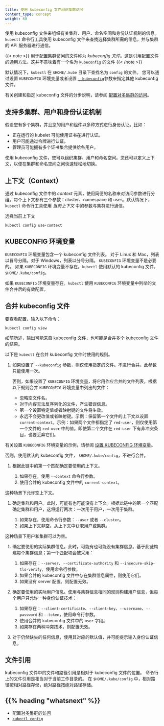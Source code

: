 ```yaml
---
title: 使用 kubeconfig 文件组织集群访问
content_type: concept
weight: 60
---
```

<!--
title: Organizing Cluster Access Using kubeconfig Files
content_type: concept
weight: 60
-->

<!-- overview -->

<!--
Use kubeconfig files to organize information about clusters, users, namespaces, and
authentication mechanisms. The `kubectl` command-line tool uses kubeconfig files to
find the information it needs to choose a cluster and communicate with the API server
of a cluster.
-->
使用 kubeconfig 文件来组织有关集群、用户、命名空间和身份认证机制的信息。`kubectl` 命令行工具使用 kubeconfig 文件来查找选择集群所需的信息，并与集群的 API 服务器进行通信。

<!--
{{< note >}}
A file that is used to configure access to clusters is called
a *kubeconfig file*. This is a generic way of referring to configuration files.
It does not mean that there is a file named `kubeconfig`.
{{< /note >}}
-->
{{< note >}}
用于配置集群访问的文件称为 *kubeconfig 文件*。这是引用配置文件的通用方法。这并不意味着有一个名为 `kubeconfig` 的文件
{{< /note >}}

<!--
By default, `kubectl` looks for a file named `config` in the `$HOME/.kube` directory.
You can specify other kubeconfig files by setting the `KUBECONFIG` environment
variable or by setting the
[`-kubeconfig`](/docs/reference/generated/kubectl/kubectl/) flag.
-->
默认情况下，`kubectl` 在 `$HOME/.kube` 目录下查找名为 `config` 的文件。
您可以通过设置 `KUBECONFIG` 环境变量或者设置
[`--kubeconfig`](/docs/reference/generated/kubectl/kubectl/)参数来指定其他 kubeconfig 文件。

<!--
For step-by-step instructions on creating and specifying kubeconfig files, see
[Configure Access to Multiple Clusters](/docs/tasks/access-application-cluster/configure-access-multiple-clusters).
-->
有关创建和指定 kubeconfig 文件的分步说明，请参阅
[配置对多集群的访问](/zh/docs/tasks/access-application-cluster/configure-access-multiple-clusters)。

<!-- body -->

<!--
## Supporting multiple clusters, users, and authentication mechanisms
-->
## 支持多集群、用户和身份认证机制

<!--
Suppose you have several clusters, and your users and components authenticate
in a variety of ways. For example:
-->
假设您有多个集群，并且您的用户和组件以多种方式进行身份认证。比如：

<!--
- A running kubelet might authenticate using certificates.
- A user might authenticate using tokens.
- Administrators might have sets of certificates that they provide to individual users.
-->
- 正在运行的 kubelet 可能使用证书在进行认证。
- 用户可能通过令牌进行认证。
- 管理员可能拥有多个证书集合提供给各用户。

<!--
With kubeconfig files, you can organize your clusters, users, and namespaces.
You can also define contexts to quickly and easily switch between
clusters and namespaces.
-->
使用 kubeconfig 文件，您可以组织集群、用户和命名空间。您还可以定义上下文，以便在集群和命名空间之间快速轻松地切换。

<!--
## Context
-->
## 上下文（Context）

<!--
A *context* element in a kubeconfig file is used to group access parameters
under a convenient name. Each context has three parameters: cluster, namespace, and user.
By default, the `kubectl` command-line tool uses parameters from
the *current context* to communicate with the cluster. 
-->
通过 kubeconfig 文件中的 *context* 元素，使用简便的名称来对访问参数进行分组。每个上下文都有三个参数：cluster、namespace 和 user。默认情况下，`kubectl` 命令行工具使用 *当前上下文* 中的参数与集群进行通信。

<!--
To choose the current context:
-->
选择当前上下文
```
kubectl config use-context
```

<!--
## The KUBECONFIG environment variable
-->
## KUBECONFIG 环境变量

<!--
The `KUBECONFIG` environment variable holds a list of kubeconfig files.
For Linux and Mac, the list is colon-delimited. For Windows, the list
is semicolon-delimited. The `KUBECONFIG` environment variable is not
required. If the `KUBECONFIG` environment variable doesn't exist,
`kubectl` uses the default kubeconfig file, `$HOME/.kube/config`.
-->
`KUBECONFIG` 环境变量包含一个 kubeconfig 文件列表。
对于 Linux 和 Mac，列表以冒号分隔。对于 Windows，列表以分号分隔。
`KUBECONFIG` 环境变量不是必要的。
如果 `KUBECONFIG` 环境变量不存在，`kubectl` 使用默认的 kubeconfig 文件，`$HOME/.kube/config`。

<!--
If the `KUBECONFIG` environment variable does exist, `kubectl` uses
an effective configuration that is the result of merging the files
listed in the `KUBECONFIG` environment variable.
-->
如果 `KUBECONFIG` 环境变量存在，`kubectl` 使用 `KUBECONFIG` 环境变量中列举的文件合并后的有效配置。

<!--
## Merging kubeconfig files
-->
## 合并 kubeconfig 文件

<!--
To see your configuration, enter this command:
-->
要查看配置，输入以下命令：

```shell
kubectl config view
```

<!--
As described previously, the output might be from a single kubeconfig file,
or it might be the result of merging several kubeconfig files.
-->
如前所述，输出可能来自 kubeconfig 文件，也可能是合并多个 kubeconfig 文件的结果。

<!--
Here are the rules that `kubectl` uses when it merges kubeconfig files:
-->
以下是 `kubectl` 在合并 kubeconfig 文件时使用的规则。

<!--
1. If the `-kubeconfig` flag is set, use only the specified file. Do not merge.
   Only one instance of this flag is allowed.

   Otherwise, if the `KUBECONFIG` environment variable is set, use it as a
   list of files that should be merged.
   Merge the files listed in the `KUBECONFIG` environment variable
   according to these rules:

   * Ignore empty filenames.
   * Produce errors for files with content that cannot be deserialized.
   * The first file to set a particular value or map key wins.
   * Never change the value or map key.
     Example: Preserve the context of the first file to set `current-context`.
     Example: If two files specify a `red-user`, use only values from the first file's `red-user`.
     Even if the second file has non-conflicting entries under `red-user`, discard them.
-->
1. 如果设置了 `--kubeconfig` 参数，则仅使用指定的文件。不进行合并。此参数只能使用一次。
   
   否则，如果设置了 `KUBECONFIG` 环境变量，将它用作应合并的文件列表。根据以下规则合并 `KUBECONFIG` 环境变量中列出的文件：

   * 忽略空文件名。
   * 对于内容无法反序列化的文件，产生错误信息。
   * 第一个设置特定值或者映射键的文件将生效。
   * 永远不会更改值或者映射键。示例：保留第一个文件的上下文以设置 `current-context`。示例：如果两个文件都指定了 `red-user`，则仅使用第一个文件的 `red-user` 中的值。即使第二个文件在 `red-user` 下有非冲突条目，也要丢弃它们。

<!--
   For an example of setting the `KUBECONFIG` environment variable, see
   [Setting the KUBECONFIG environment variable](/docs/tasks/access-application-cluster/configure-access-multiple-clusters/#set-the-kubeconfig-environment-variable).
-->
   有关设置 `KUBECONFIG` 环境变量的示例，请参阅
   [设置 KUBECONFIG 环境变量](/zh/docs/tasks/access-application-cluster/configure-access-multiple-clusters/#set-the-kubeconfig-environment-variable)。

<!--
   Otherwise, use the default kubeconfig file, `$HOME/.kube/config`, with no merging.
-->
   否则，使用默认的 kubeconfig 文件， `$HOME/.kube/config`，不进行合并。

<!--
1. Determine the context to use based on the first hit in this chain:

    1. Use the `-context` command-line flag if it exists.
    2. Use the `current-context` from the merged kubeconfig files.
-->
1. 根据此链中的第一个匹配确定要使用的上下文。

    1. 如果存在，使用 `--context` 命令行参数。
    2. 使用合并的 kubeconfig 文件中的 `current-context`。

<!--
   An empty context is allowed at this point.
-->
   这种场景下允许空上下文。

<!--
1. Determine the cluster and user. At this point, there might or might not be a context.
   Determine the cluster and user based on the first hit in this chain,
   which is run twice: once for user and once for cluster:

   1. Use a command-line flag if it exists: `--user` or `--cluster`.
   2. If the context is non-empty, take the user or cluster from the context.
-->
1. 确定集群和用户。此时，可能有也可能没有上下文。根据此链中的第一个匹配确定集群和用户，这将运行两次：一次用于用户，一次用于集群。

   1. 如果存在，使用命令行参数：`--user` 或者 `--cluster`。
   2. 如果上下文非空，从上下文中获取用户或集群。

<!--
   The user and cluster can be empty at this point.
-->
   这种场景下用户和集群可以为空。

<!--
1. Determine the actual cluster information to use. At this point, there might or
   might not be cluster information.
   Build each piece of the cluster information based on this chain; the first hit wins:

   1. Use command line flags if they exist: `--server`, `--certificate-authority`, `--insecure-skip-tls-verify`.
   2. If any cluster information attributes exist from the merged kubeconfig files, use them.
   3. If there is no server location, fail.
-->
1. 确定要使用的实际集群信息。此时，可能有也可能没有集群信息。基于此链构建每个集群信息；第一个匹配项会被采用：

   1. 如果存在：`--server`、`--certificate-authority` 和 `--insecure-skip-tls-verify`，使用命令行参数。
   2. 如果合并的 kubeconfig 文件中存在集群信息属性，则使用它们。
   3. 如果没有 server 配置，则配置无效。

<!--
2. Determine the actual user information to use. Build user information using the same
   rules as cluster information, except allow only one authentication
   technique per user:

   1. Use command line flags if they exist: `--client-certificate`, `--client-key`, `--username`, `--password`, `--token`.
   2. Use the `user` fields from the merged kubeconfig files.
   3. If there are two conflicting techniques, fail.
-->
2. 确定要使用的实际用户信息。使用与集群信息相同的规则构建用户信息，但每个用户只允许一种身份认证技术：

   1. 如果存在：`--client-certificate`、`--client-key`、`--username`、`--password` 和 `--token`，使用命令行参数。
   2. 使用合并的 kubeconfig 文件中的 `user` 字段。
   3. 如果存在两种冲突技术，则配置无效。

<!--
3. For any information still missing, use default values and potentially
   prompt for authentication information.
-->
3. 对于仍然缺失的任何信息，使用其对应的默认值，并可能提示输入身份认证信息。

<!--
## File references
-->
## 文件引用

<!--
File and path references in a kubeconfig file are relative to the location of the kubeconfig file.
File references on the command line are relative to the current working directory.
In `$HOME/.kube/config`, relative paths are stored relatively, and absolute paths
are stored absolutely.
-->
kubeconfig 文件中的文件和路径引用是相对于 kubeconfig 文件的位置。
命令行上的文件引用是相当对于当前工作目录的。
在 `$HOME/.kube/config` 中，相对路径按相对路径存储，绝对路径按绝对路径存储。

## {{% heading "whatsnext" %}}

<!--
* [Configure Access to Multiple Clusters](/docs/tasks/access-application-cluster/configure-access-multiple-clusters/)
* [`kubectl config`](/docs/reference/generated/kubectl/kubectl-commands#config)
--->
* [配置对多集群的访问](/zh/docs/tasks/access-application-cluster/configure-access-multiple-clusters/)
* [`kubectl config`](/docs/reference/generated/kubectl/kubectl-commands#config)


